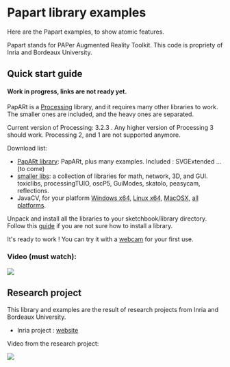 # Papart library examples


Here are the Papart examples, to show atomic features.

Papart stands for PAPer Augmented Reality Toolkit.
This code is propriety of Inria and Bordeaux University.

## Quick start guide

#### Work in progress, links are not ready yet. 

PapARt is a [Processing](http://processing.org) library, and it requires many other libraries to work. The smaller ones are included, and the heavy ones are separated.

Current version of Processing: 3.2.3 . Any higher version of Processing 3 should work. Processing 2, and 1 are not supported anymore.  

Download list: 
* [PapARt library](): PapARt, plus many examples. Included : SVGExtended ... (to come)
* [smaller libs](): a collection of libraries for math, network, 3D, and GUI.  toxiclibs, processingTUIO, oscP5, GuiModes, skatolo, peasycam, reflections.  
* JavaCV, for your platform [Windows x64](), [Linux x64](), [MacOSX](), [all platforms](). 

Unpack and install all the libraries to your sketchbook/library directory. Follow this [guide](https://github.com/processing/processing/wiki/How-to-Install-a-Contributed-Library) if you are not sure how to install a library. 

It's ready to work ! You can try it with a [webcam](https://github.com/poqudrof/Papart-examples/wiki/quick%20start%20webcam) for your first use.

### Video (must watch):

[![](https://github.com/poqudrof/PapARt/blob/master/video_screenshot.png?raw=true)](https://youtu.be/bMwKVOuZ9EA)

## Research project

This library and examples are the result of research projects from Inria and Bordeaux University. 

* Inria project : [website](https://project.inria.fr/papart/fr/)

Video from the research project:

[![](https://github.com/potioc/Papart-examples/blob/master/screenshot2.png?raw=true)](https://youtu.be/ZBndzLAM5I8)
